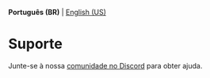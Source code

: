 **Português (BR)** | [English (US)](/docs/SUPPORT-en-US.md)

# Suporte

Junte-se à nossa [comunidade no Discord](https://go.ok.org.br/discord) para obter ajuda.
